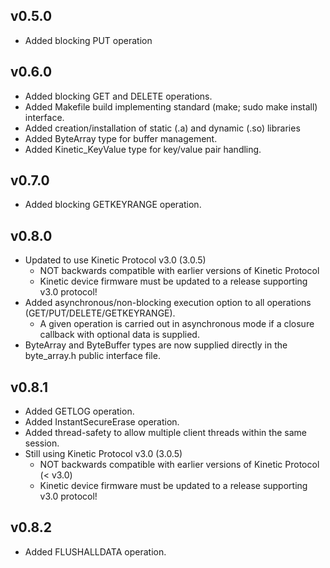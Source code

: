 v0.5.0
------
* Added blocking PUT operation

v0.6.0
------
* Added blocking GET and DELETE operations.
* Added Makefile build implementing standard (make; sudo make install) interface.
* Added creation/installation of static (.a) and dynamic (.so) libraries
* Added ByteArray type for buffer management.
* Added Kinetic_KeyValue type for key/value pair handling.

v0.7.0
------
* Added blocking GETKEYRANGE operation.

v0.8.0
------
* Updated to use Kinetic Protocol v3.0 (3.0.5)
    * NOT backwards compatible with earlier versions of Kinetic Protocol
    * Kinetic device firmware must be updated to a release supporting v3.0 protocol!
* Added asynchronous/non-blocking execution option to all operations (GET/PUT/DELETE/GETKEYRANGE).
    * A given operation is carried out in asynchronous mode if a closure callback with optional data is supplied.
* ByteArray and ByteBuffer types are now supplied directly in the byte_array.h public interface file.

v0.8.1
------
* Added GETLOG operation.
* Added InstantSecureErase operation.
* Added thread-safety to allow multiple client threads within the same session.
* Still using Kinetic Protocol v3.0 (3.0.5)
    * NOT backwards compatible with earlier versions of Kinetic Protocol (< v3.0)
    * Kinetic device firmware must be updated to a release supporting v3.0 protocol!

v0.8.2
------
* Added FLUSHALLDATA operation.
